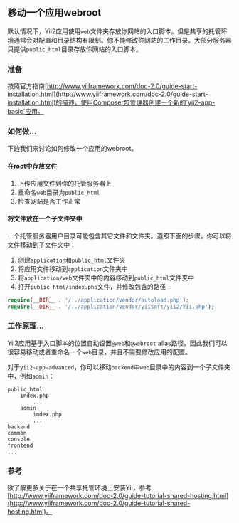 ## 移动一个应用webroot

默认情况下，Yii2应用使用`web`文件夹存放你网站的入口脚本。但是共享的托管环境通常会对配置和目录结构有限制。你不能修改你网站的工作目录。大部分服务器只提供`public_html`目录存放你网站的入口脚本。

### 准备

按照官方指南[http://www.yiiframework.com/doc-2.0/guide-start-installation.html](http://www.yiiframework.com/doc-2.0/guide-start-installation.html)的描述，使用Composer包管理器创建一个新的`yii2-app-basic`应用。

### 如何做...

下边我们来讨论如何修改一个应用的webroot。

#### 在root中存放文件

1. 上传应用文件到你的托管服务器上
2. 重命名`web`目录为`public_html`
3. 检查网站是否工作正常

#### 将文件放在一个子文件夹中

一个托管服务器用户目录可能包含其它文件和文件夹。遵照下面的步骤，你可以将文件移动到子文件夹中：

1. 创建`application`和`public_html`文件夹
2. 将应用文件移动到`application`文件夹中
3. 将`application/web`文件夹中的内容移动到`public_html`文件夹中
4. 打开`public_html/index.php`文件，并修改包含的路径：

```php
require(__DIR__ . '/../application/vendor/autoload.php');
require(__DIR__ . '/../application/vendor/yiisoft/yii2/Yii.php');
```

### 工作原理...

Yii2应用基于入口脚本的位置自动设置`@web`和`@webroot` alias路径。因此我们可以很容易移动或者重命名一个`web`目录，并且不需要修改应用的配置。

对于`yii2-app-advanced`，你可以移动`backend`中`web`目录中的内容到一个子文件夹中，例如`admin`：

```
public_html
    index.php
        ...
    admin
        index.php
        ...
backend
common
console
frontend
...
```

### 参考

欲了解更多关于在一个共享托管环境上安装Yii，参考[http://www.yiiframework.com/doc-2.0/guide-tutorial-shared-hosting.html](http://www.yiiframework.com/doc-2.0/guide-tutorial-shared-hosting.html)。